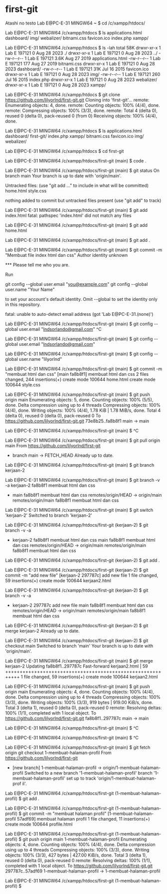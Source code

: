 # first-git
Atashi no testo
Lab E@PC-E-31 MINGW64 ~
$ cd /c/xampp/htdocs/

Lab E@PC-E-31 MINGW64 /c/xampp/htdocs
$ ls
applications.html  dashboard/   img/       webalizer/
bitnami.css        favicon.ico  index.php  xampp/

Lab E@PC-E-31 MINGW64 /c/xampp/htdocs
$ ls -lah
total 58K
drwxr-xr-x 1 Lab E 197121    0 Aug 28  2023 ./
drwxr-xr-x 1 Lab E 197121    0 Aug 28  2023 ../
-rw-r--r-- 1 Lab E 197121 3.6K Aug 27  2019 applications.html
-rw-r--r-- 1 Lab E 197121  177 Aug 27  2019 bitnami.css
drwxr-xr-x 1 Lab E 197121    0 Aug 28  2023 dashboard/
-rw-r--r-- 1 Lab E 197121  31K Jul 16  2015 favicon.ico
drwxr-xr-x 1 Lab E 197121    0 Aug 28  2023 img/
-rw-r--r-- 1 Lab E 197121  260 Jul 16  2015 index.php
drwxr-xr-x 1 Lab E 197121    0 Aug 28  2023 webalizer/
drwxr-xr-x 1 Lab E 197121    0 Aug 28  2023 xampp/

Lab E@PC-E-31 MINGW64 /c/xampp/htdocs
$ git clone https://github.com/lilyorlnd/first-git.git
Cloning into 'first-git'...
remote: Enumerating objects: 4, done.
remote: Counting objects: 100% (4/4), done.
remote: Compressing objects: 100% (3/3), done.
remote: Total 4 (delta 0), reused 0 (delta 0), pack-reused 0 (from 0)
Receiving objects: 100% (4/4), done.

Lab E@PC-E-31 MINGW64 /c/xampp/htdocs
$ ls
applications.html  dashboard/   first-git/  index.php   xampp/
bitnami.css        favicon.ico  img/        webalizer/

Lab E@PC-E-31 MINGW64 /c/xampp/htdocs
$ cd first-git

Lab E@PC-E-31 MINGW64 /c/xampp/htdocs/first-git (main)
$ code .

Lab E@PC-E-31 MINGW64 /c/xampp/htdocs/first-git (main)
$ git status
On branch main
Your branch is up to date with 'origin/main'.

Untracked files:
  (use "git add <file>..." to include in what will be committed)
        home.html
        style.css

nothing added to commit but untracked files present (use "git add" to track)

Lab E@PC-E-31 MINGW64 /c/xampp/htdocs/first-git (main)
$ git add index.html
fatal: pathspec 'index.html' did not match any files

Lab E@PC-E-31 MINGW64 /c/xampp/htdocs/first-git (main)
$ git add home.html

Lab E@PC-E-31 MINGW64 /c/xampp/htdocs/first-git (main)
$ git add .

Lab E@PC-E-31 MINGW64 /c/xampp/htdocs/first-git (main)
$ git commit -m "Membuat file index html dan css"
Author identity unknown

*** Please tell me who you are.

Run

  git config --global user.email "you@example.com"
  git config --global user.name "Your Name"

to set your account's default identity.
Omit --global to set the identity only in this repository.

fatal: unable to auto-detect email address (got 'Lab E@PC-E-31.(none)')

Lab E@PC-E-31 MINGW64 /c/xampp/htdocs/first-git (main)
$ git config --global user.email "lndsorlando@gmail.com" ^C

Lab E@PC-E-31 MINGW64 /c/xampp/htdocs/first-git (main)
$ git config --global user.email "lndsorlando@gmail.com"

Lab E@PC-E-31 MINGW64 /c/xampp/htdocs/first-git (main)
$ git config --global user.name "lilyorlnd"

Lab E@PC-E-31 MINGW64 /c/xampp/htdocs/first-git (main)
$ git commit -m "membuat html dan css"
[main fa8b8f1] membuat html dan css
 2 files changed, 244 insertions(+)
 create mode 100644 home.html
 create mode 100644 style.css

Lab E@PC-E-31 MINGW64 /c/xampp/htdocs/first-git (main)
$ git push origin main
Enumerating objects: 5, done.
Counting objects: 100% (5/5), done.
Delta compression using up to 4 threads
Compressing objects: 100% (4/4), done.
Writing objects: 100% (4/4), 1.78 KiB | 1.78 MiB/s, done.
Total 4 (delta 0), reused 0 (delta 0), pack-reused 0
To https://github.com/lilyorlnd/first-git.git
   73e8b25..fa8b8f1  main -> main

Lab E@PC-E-31 MINGW64 /c/xampp/htdocs/first-git (main)
$ ^C

Lab E@PC-E-31 MINGW64 /c/xampp/htdocs/first-git (main)
$ git pull origin main
From https://github.com/lilyorlnd/first-git
 * branch            main       -> FETCH_HEAD
Already up to date.

Lab E@PC-E-31 MINGW64 /c/xampp/htdocs/first-git (main)
$ git branch kerjaan-2

Lab E@PC-E-31 MINGW64 /c/xampp/htdocs/first-git (main)
$ git branch -v -a
  kerjaan-2           fa8b8f1 membuat html dan css
* main                fa8b8f1 membuat html dan css
  remotes/origin/HEAD -> origin/main
  remotes/origin/main fa8b8f1 membuat html dan css

Lab E@PC-E-31 MINGW64 /c/xampp/htdocs/first-git (main)
$ git switch 'kerjaan-2'
Switched to branch 'kerjaan-2'

Lab E@PC-E-31 MINGW64 /c/xampp/htdocs/first-git (kerjaan-2)
$ git branch -v -a
* kerjaan-2           fa8b8f1 membuat html dan css
  main                fa8b8f1 membuat html dan css
  remotes/origin/HEAD -> origin/main
  remotes/origin/main fa8b8f1 membuat html dan css

Lab E@PC-E-31 MINGW64 /c/xampp/htdocs/first-git (kerjaan-2)
$ git add .

Lab E@PC-E-31 MINGW64 /c/xampp/htdocs/first-git (kerjaan-2)
$ git commit -m "add new file"
[kerjaan-2 297787c] add new file
 1 file changed, 59 insertions(+)
 create mode 100644 kerjaan2.html

Lab E@PC-E-31 MINGW64 /c/xampp/htdocs/first-git (kerjaan-2)
$ git branch -v -a
* kerjaan-2           297787c add new file
  main                fa8b8f1 membuat html dan css
  remotes/origin/HEAD -> origin/main
  remotes/origin/main fa8b8f1 membuat html dan css

Lab E@PC-E-31 MINGW64 /c/xampp/htdocs/first-git (kerjaan-2)
$ git merge kerjaan-2
Already up to date.

Lab E@PC-E-31 MINGW64 /c/xampp/htdocs/first-git (kerjaan-2)
$ git checkout main
Switched to branch 'main'
Your branch is up to date with 'origin/main'.

Lab E@PC-E-31 MINGW64 /c/xampp/htdocs/first-git (main)
$ git merge kerjaan-2
Updating fa8b8f1..297787c
Fast-forward
 kerjaan2.html | 59 +++++++++++++++++++++++++++++++++++++++++++++++++++++++++++
 1 file changed, 59 insertions(+)
 create mode 100644 kerjaan2.html

Lab E@PC-E-31 MINGW64 /c/xampp/htdocs/first-git (main)
$ git push origin main
Enumerating objects: 4, done.
Counting objects: 100% (4/4), done.
Delta compression using up to 4 threads
Compressing objects: 100% (3/3), done.
Writing objects: 100% (3/3), 919 bytes | 919.00 KiB/s, done.
Total 3 (delta 1), reused 0 (delta 0), pack-reused 0
remote: Resolving deltas: 100% (1/1), completed with 1 local object.
To https://github.com/lilyorlnd/first-git.git
   fa8b8f1..297787c  main -> main

Lab E@PC-E-31 MINGW64 /c/xampp/htdocs/first-git (main)
$ ^C

Lab E@PC-E-31 MINGW64 /c/xampp/htdocs/first-git (main)
$ ^C

Lab E@PC-E-31 MINGW64 /c/xampp/htdocs/first-git (main)
$ git fetch origin
git checkout 1-membuat-halaman-profil
From https://github.com/lilyorlnd/first-git
 * [new branch]      1-membuat-halaman-profil -> origin/1-membuat-halaman-profil
Switched to a new branch '1-membuat-halaman-profil'
branch '1-membuat-halaman-profil' set up to track 'origin/1-membuat-halaman-prof
il'.

Lab E@PC-E-31 MINGW64 /c/xampp/htdocs/first-git (1-membuat-halaman-profil)
$ git add .

Lab E@PC-E-31 MINGW64 /c/xampp/htdocs/first-git (1-membuat-halaman-profil)
$ git commit -m "membuat halaman profil"
[1-membuat-halaman-profil 57adf69] membuat halaman profil
 1 file changed, 11 insertions(+)
 create mode 100644 profile.html

Lab E@PC-E-31 MINGW64 /c/xampp/htdocs/first-git (1-membuat-halaman-profil)
$ git push origin main 1-membuat-halaman-profil
Enumerating objects: 4, done.
Counting objects: 100% (4/4), done.
Delta compression using up to 4 threads
Compressing objects: 100% (3/3), done.
Writing objects: 100% (3/3), 427 bytes | 427.00 KiB/s, done.
Total 3 (delta 1), reused 0 (delta 0), pack-reused 0
remote: Resolving deltas: 100% (1/1), completed with 1 local object.
To https://github.com/lilyorlnd/first-git.git
   297787c..57adf69  1-membuat-halaman-profil -> 1-membuat-halaman-profil

Lab E@PC-E-31 MINGW64 /c/xampp/htdocs/first-git (1-membuat-halaman-profil)
$

